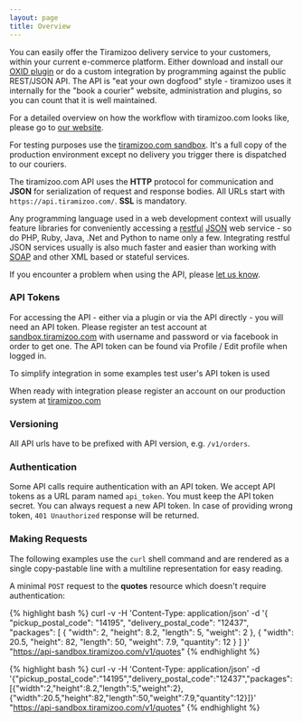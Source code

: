 ```yaml
---
layout: page
title: Overview
---
```


You can easily offer the Tiramizoo delivery service to your customers, within your current
e-commerce platform. Either download and install our [OXID plugin](https://github.com/tiramizoo/oxid-plugin) or do a custom integration by
programming against the public REST/JSON API. The API is "eat your own
dogfood" style - tiramizoo uses it internally for the "book a courier"
website, administration and plugins, so you can count that it is well maintained.

For a detailed overview on how the workflow with tiramizoo.com looks like, please go to [our website](https://www.tiramizoo.com).

For testing purposes use the [tiramizoo.com sandbox](/sandbox.html). It's a full copy of the production environment
except no delivery you trigger there is dispatched to our couriers.

The tiramizoo.com API uses the **HTTP** protocol for communication and **JSON**
for serialization of request and response bodies.  All URLs start with
`https://api.tiramizoo.com/`. **SSL** is mandatory.

Any programming language used in a web development context will usually
feature libraries for conveniently accessing a [restful](http://en.wikipedia.org/wiki/Representational_state_transfer) [JSON](http://en.wikipedia.org/wiki/JSON) web service - so do
PHP, Ruby, Java, .Net and Python to name only a few. Integrating restful
JSON services usually is also much faster and easier than working with
[SOAP](http://en.wikipedia.org/wiki/SOAP) and other XML based or stateful services.

If you encounter a problem when using the API, please
[let us know](https://github.com/tiramizoo/tiramizoo.github.com/issues/new).

### API Tokens

For accessing the API - either via a plugin or via the API directly - you
will need an API token. Please register an test account at [sandbox.tiramizoo.com](https://sandbox.tiramizoo.com)
with username and password or via facebook in order to get one. The API token
can be found via Profile / Edit profile when logged in.

To simplify integration in some examples test user's API token is used

When ready with integration please register an account on our production system at [tiramizoo.com](https://tiramizoo.com)

### Versioning


All API urls have to be prefixed with API version, e.g. `/v1/orders`.

### Authentication

Some API calls require authentication with an API token. We accept API
tokens as a URL param named `api_token`. You must keep the API token
secret. You can always request a new API token.
In case of providing wrong token, `401 Unauthorized` response will be returned.

### Making Requests


The following examples use the `curl` shell command and are rendered as a
single copy-pastable line with a multiline representation for easy
reading.

A minimal `POST` request to the **quotes** resource which doesn't require
authentication:

{% highlight bash %}
curl -v -H 'Content-Type: application/json' -d '{
  "pickup_postal_code": "14195",
  "delivery_postal_code": "12437",
  "packages": [
    {
      "width": 2,
      "height": 8.2,
      "length": 5,
      "weight": 2
    }, {
      "width": 20.5,
      "height": 82,
      "length": 50,
      "weight": 7.9,
      "quantity": 12
    }
  ]
}' "https://api-sandbox.tiramizoo.com/v1/quotes"
{% endhighlight %}

{% highlight bash %}
curl -v -H 'Content-Type: application/json' -d '{"pickup_postal_code":"14195","delivery_postal_code":"12437","packages":[{"width":2,"height":8.2,"length":5,"weight":2},{"width":20.5,"height":82,"length":50,"weight":7.9,"quantity":12}]}' "https://api-sandbox.tiramizoo.com/v1/quotes"
{% endhighlight %}
